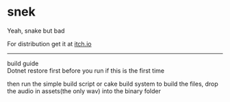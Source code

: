 # snek

Yeah, snake but bad

For distribution get it at [itch.io](https://mxp-2095onetechguy.itch.io/snekthegam)
<hr>
build guide

<br>
Dotnet restore first before you run if this is the first time

then run the simple build script or cake build system to build the files, drop the audio in assets(the only wav) into the binary folder
